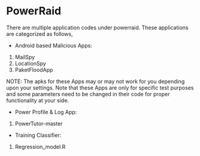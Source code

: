 # PowerRaid
There are multiple application codes under powerraid.
These applications are categorized as follows,

- Android based Malicious Apps:

1. MailSpy
2. LocationSpy
3. PaketFloodApp

NOTE: The apks for these Apps may or may not work for you depending upon your settings. Note that these Apps are only for specific test purposes and some parameters need to be changed in their code for proper functionality at your side.

- Power Profile & Log App:

1. PowerTutor-master


- Training Classifier:

1. Regression_model.R



